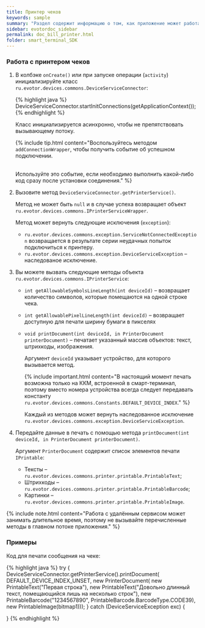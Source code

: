 ```yaml
---
title: Принтер чеков
keywords: sample
summary: "Раздел содержит информацию о том, как приложение может работать с принтером чеков."
sidebar: evotordoc_sidebar
permalink: doc_bill_printer.html
folder: smart_terminal_SDK
---
```


### Работа с принтером чеков

1. В колбэке `onCreate()` или при запуске операции (`activity`) инициализируйте класс `ru.evotor.devices.commons.DeviceServiceConnector`:

    {% highlight java %}
    DeviceServiceConnector.startInitConnections(getApplicationContext());
    {% endhighlight %}

    Класс инициализируется асинхронно, чтобы не препятствовать вызывающему потоку.

    {% include tip.html content="Воспользуйтесь методом `addConnectionWrapper`, чтобы получить событие об успешном подключении. <br/><br/>

    Используйте это событие, если необходимо выполнить какой-либо код сразу после установки соединения." %}

2. Вызовите метод `DeviceServiceConnector.getPrinterService()`.

    Метод не может быть `null` и в случае успеха возвращает объект `ru.evotor.devices.commons.IPrinterServiceWrapper`.

    Метод может вернуть следующие исключения (`exception`):
    * `ru.evotor.devices.commons.exception.ServiceNotConnectedException` возвращается в результате серии неудачных попыток подключиться к принтеру.
    * `ru.evotor.devices.commons.exception.DeviceServiceException` – наследованое исключение.

3. Вы можете вызвать следующие методы объекта `ru.evotor.devices.commons.IPrinterService`:

    * `int getAllowableSymbolsLineLength(int deviceId)` – возвращает количество символов, которые помещаются на одной строке чека.
    * `int getAllowablePixelLineLength(int deviceId)` – возвращает доступную для печати ширину бумаги в пикселях
    * `void printDocument(int deviceId, in PrinterDocument printerDocument)` – печатает указанный массив объектов: текст, штрихкоды, изображения.

        Аргумент `deviceId` указывает устройство, для которого вызывается метод.

        {% include important.html content="В настоящий момент печать возможна только на ККМ, встроенной в смарт-терминал, поэтому вместо номера устройства всегда следует передавать константу `ru.evotor.devices.commons.Constants.DEFAULT_DEVICE_INDEX`." %}

        Каждый из методов может вернуть наследованное исключение `ru.evotor.devices.commons.exception.DeviceServiceException`.

4. Передайте данные в печать с помощью метода `printDocument(int deviceId, in PrinterDocument printerDocument)`.

    Аргумент `PrinterDocument` содержит список элементов печати `IPrintable`:
    * Тексты – `ru.evotor.devices.commons.printer.printable.PrintableText`;
    * Штрихкоды – `ru.evotor.devices.commons.printer.printable.PrintableBarcode`;
    * Картинки – `ru.evotor.devices.commons.printer.printable.PrintableImage`.

{% include note.html content="Работа с удалённым сервисом может занимать длительное время, поэтому не вызывайте перечисленные методы в главном потоке приложения." %}

### Примеры

Код для печати сообщения на чеке:

{% highlight java %}
try {
  DeviceServiceConnector.getPrinterService().printDocument(
    DEFAULT_DEVICE_INDEX_UNSET,
    new PrinterDocument(
              new PrintableText("Первая строка"),
              new PrintableText("Довольно длинный текст, помещающийся лишь на несколько строк"),
              new PrintableBarcode("1234567890", PrintableBarcode.BarcodeType.CODE39),
              new PrintableImage(bitmap1)));
} catch (DeviceServiceException exc) {

}
{% endhighlight %}
